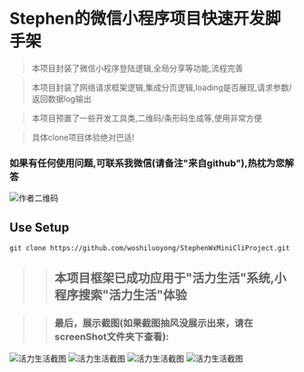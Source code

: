 # Stephen的微信小程序项目快速开发脚手架

> 本项目封装了微信小程序登陆逻辑,全局分享等功能,流程完善

> 本项目封装了网络请求框架逻辑,集成分页逻辑,loading是否展现,请求参数/返回数据log输出

> 本项目预置了一些开发工具类,二维码/条形码生成等,使用非常方便

> 具体clone项目体验绝对巴适!

### 如果有任何使用问题,可联系我微信(请备注"来自github"),热枕为您解答
![作者二维码](https://github.com/woshiluoyong/StephenWxMiniCliProject/blob/master/screenShot/my_wx_code.jpg)

## Use Setup

``` shell
git clone https://github.com/woshiluoyong/StephenWxMiniCliProject.git
```

>> ## 本项目框架已成功应用于"活力生活"系统,小程序搜索"活力生活"体验

>> ### 最后，展示截图(如果截图抽风没展示出来，请在screenShot文件夹下查看):

![活力生活截图](https://github.com/woshiluoyong/StephenWxMiniCliProject/blob/master/screenShot/1.png)
![活力生活截图](https://github.com/woshiluoyong/StephenWxMiniCliProject/blob/master/screenShot/2.png)
![活力生活截图](https://github.com/woshiluoyong/StephenWxMiniCliProject/blob/master/screenShot/3.png)
![活力生活截图](https://github.com/woshiluoyong/StephenWxMiniCliProject/blob/master/screenShot/4.png)
